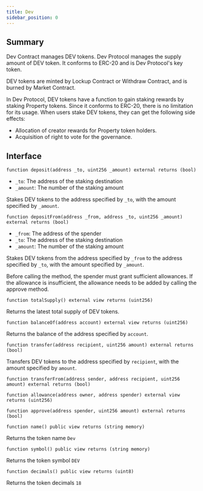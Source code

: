 ```yaml
---
title: Dev
sidebar_position: 0
---
```


## Summary

Dev Contract manages DEV tokens. Dev Protocol manages the supply amount of DEV token. It conforms to ERC-20 and is Dev Protocol's key token.

DEV tokens are minted by Lockup Contract or Withdraw Contract, and is burned by Market Contract.

In Dev Protocol, DEV tokens have a function to gain staking rewards by staking Property tokens. Since it conforms to ERC-20, there is no limitation for its usage. When users stake DEV tokens, they can get the following side effects:

- Allocation of creator rewards for Property token holders.
- Acquisition of right to vote for the governance.

## Interface

`function deposit(address _to, uint256 _amount) external returns (bool)`

- `_to`: The address of the staking destination
- `_amount`: The number of the staking amount

Stakes DEV tokens to the address specified by `_to`, with the amount specified by `_amount`.

`function depositFrom(address _from, address _to, uint256 _amount) external returns (bool)`

- `_from`: The address of the spender
- `_to`: The address of the staking destination
- `_amount`: The number of the staking amount

Stakes DEV tokens from the address specified by `_from` to the address specified by `_to`, with the amount specified by `_amount`.

Before calling the method, the spender must grant sufficient allowances. If the allowance is insufficient, the allowance needs to be added by calling the approve method.

`function totalSupply() external view returns (uint256)`

Returns the latest total supply of DEV tokens.

`function balanceOf(address account) external view returns (uint256)`

Returns the balance of the address specified by `account`.

`function transfer(address recipient, uint256 amount) external returns (bool)`

Transfers DEV tokens to the address specified by `recipient`, with the amount specified by `amount`.

`function transferFrom(address sender, address recipient, uint256 amount) external returns (bool)`

`function allowance(address owner, address spender) external view returns (uint256)`

`function approve(address spender, uint256 amount) external returns (bool)`

`function name() public view returns (string memory)`

Returns the token name `Dev`

`function symbol() public view returns (string memory)`

Returns the token symbol `DEV`

`function decimals() public view returns (uint8)`

Returns the token decimals `18`

